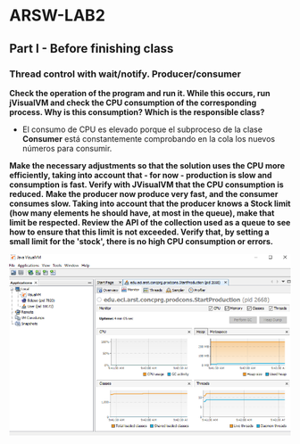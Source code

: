 # ARSW-LAB2

## Part I - Before finishing class

### Thread control with wait/notify. Producer/consumer

**Check the operation of the program and run it. While this occurs, run jVisualVM and check the CPU consumption of the corresponding process. Why is this consumption? Which is the responsible class?** 

* El consumo de CPU es elevado porque el subproceso de la clase **Consumer** está constantemente comprobando en la cola los nuevos números para consumir.

**Make the necessary adjustments so that the solution uses the CPU more efficiently, taking into account that - for now - production is slow and consumption is fast. Verify with JVisualVM that the CPU consumption is reduced.** 
**Make the producer now produce very fast, and the consumer consumes slow. Taking into account that the producer knows a Stock limit (how many elements he should have, at most in the queue), make that limit be respected. Review the API of the collection used as a queue to see how to ensure that this limit is not exceeded. Verify that, by setting a small limit for the 'stock', there is no high CPU consumption or errors.**

![img](https://github.com/fernando-b15/CNYT-Actividad-Esfera/blob/master/lab2-3.PNG)
